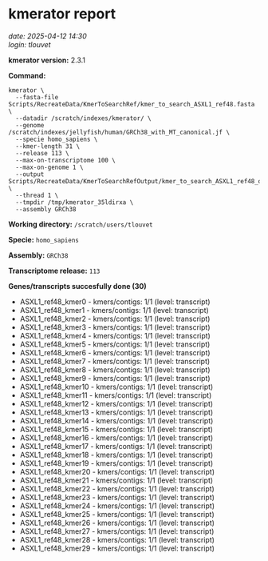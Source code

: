 # kmerator report
*date: 2025-04-12 14:30*  
*login: tlouvet*

**kmerator version:** 2.3.1

**Command:**

```
kmerator \
  --fasta-file Scripts/RecreateData/KmerToSearchRef/kmer_to_search_ASXL1_ref48.fasta \
  --datadir /scratch/indexes/kmerator/ \
  --genome /scratch/indexes/jellyfish/human/GRCh38_with_MT_canonical.jf \
  --specie homo_sapiens \
  --kmer-length 31 \
  --release 113 \
  --max-on-transcriptome 100 \
  --max-on-genome 1 \
  --output Scripts/RecreateData/KmerToSearchRefOutput/kmer_to_search_ASXL1_ref48_output \
  --thread 1 \
  --tmpdir /tmp/kmerator_35ldirxa \
  --assembly GRCh38
```

**Working directory:** `/scratch/users/tlouvet`

**Specie:** `homo_sapiens`

**Assembly:** `GRCh38`

**Transcriptome release:** `113`

**Genes/transcripts succesfully done (30)**

- ASXL1_ref48_kmer0 - kmers/contigs: 1/1 (level: transcript)
- ASXL1_ref48_kmer1 - kmers/contigs: 1/1 (level: transcript)
- ASXL1_ref48_kmer2 - kmers/contigs: 1/1 (level: transcript)
- ASXL1_ref48_kmer3 - kmers/contigs: 1/1 (level: transcript)
- ASXL1_ref48_kmer4 - kmers/contigs: 1/1 (level: transcript)
- ASXL1_ref48_kmer5 - kmers/contigs: 1/1 (level: transcript)
- ASXL1_ref48_kmer6 - kmers/contigs: 1/1 (level: transcript)
- ASXL1_ref48_kmer7 - kmers/contigs: 1/1 (level: transcript)
- ASXL1_ref48_kmer8 - kmers/contigs: 1/1 (level: transcript)
- ASXL1_ref48_kmer9 - kmers/contigs: 1/1 (level: transcript)
- ASXL1_ref48_kmer10 - kmers/contigs: 1/1 (level: transcript)
- ASXL1_ref48_kmer11 - kmers/contigs: 1/1 (level: transcript)
- ASXL1_ref48_kmer12 - kmers/contigs: 1/1 (level: transcript)
- ASXL1_ref48_kmer13 - kmers/contigs: 1/1 (level: transcript)
- ASXL1_ref48_kmer14 - kmers/contigs: 1/1 (level: transcript)
- ASXL1_ref48_kmer15 - kmers/contigs: 1/1 (level: transcript)
- ASXL1_ref48_kmer16 - kmers/contigs: 1/1 (level: transcript)
- ASXL1_ref48_kmer17 - kmers/contigs: 1/1 (level: transcript)
- ASXL1_ref48_kmer18 - kmers/contigs: 1/1 (level: transcript)
- ASXL1_ref48_kmer19 - kmers/contigs: 1/1 (level: transcript)
- ASXL1_ref48_kmer20 - kmers/contigs: 1/1 (level: transcript)
- ASXL1_ref48_kmer21 - kmers/contigs: 1/1 (level: transcript)
- ASXL1_ref48_kmer22 - kmers/contigs: 1/1 (level: transcript)
- ASXL1_ref48_kmer23 - kmers/contigs: 1/1 (level: transcript)
- ASXL1_ref48_kmer24 - kmers/contigs: 1/1 (level: transcript)
- ASXL1_ref48_kmer25 - kmers/contigs: 1/1 (level: transcript)
- ASXL1_ref48_kmer26 - kmers/contigs: 1/1 (level: transcript)
- ASXL1_ref48_kmer27 - kmers/contigs: 1/1 (level: transcript)
- ASXL1_ref48_kmer28 - kmers/contigs: 1/1 (level: transcript)
- ASXL1_ref48_kmer29 - kmers/contigs: 1/1 (level: transcript)
